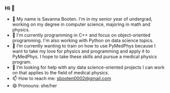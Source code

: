 ### Hi 👋


- 💬 My name is Savanna Booten. I'm in my senior year of undergrad, working on my degree in computer science, majoring in math and physics. 
- 🔭 I'm currently programming in C++ and focus on object-oriented programming. I'm also working with Python on data science topics. 
- 🌱 I’m currently wanting to train on how to use PyMedPhys because I want to take my love for physics and programming and apply it to PyMedPhys. I hope to take these skills and pursue a medical physics program.   
- 🤔 I’m looking for help with any data science-oriented projects I can work on that applies to the field of  medical physics.  
- 📫 How to reach me: sbooten0002@gmail.com
- 😄 Pronouns: she/her


